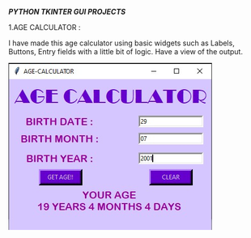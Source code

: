 *****PYTHON TKINTER GUI PROJECTS*****

1.AGE CALCULATOR : 

I have made this age calculator using basic widgets such as Labels, Buttons, Entry fields with a little bit of logic. Have a view of the output.

![](age.jpg)

